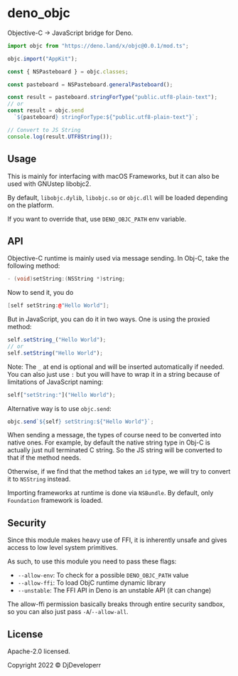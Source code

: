 # deno_objc

Objective-C -> JavaScript bridge for Deno.

```ts
import objc from "https://deno.land/x/objc@0.0.1/mod.ts";

objc.import("AppKit");

const { NSPasteboard } = objc.classes;

const pasteboard = NSPasteboard.generalPasteboard();

const result = pasteboard.stringForType("public.utf8-plain-text");
// or
const result = objc.send
  `${pasteboard} stringForType:${"public.utf8-plain-text"}`;

// Convert to JS String
console.log(result.UTF8String());
```

## Usage

This is mainly for interfacing with macOS Frameworks, but it can also be used
with GNUstep libobjc2.

By default, `libobjc.dylib`, `libobjc.so` or `objc.dll` will be loaded depending
on the platform.

If you want to override that, use `DENO_OBJC_PATH` env variable.

## API

Objective-C runtime is mainly used via message sending. In Obj-C, take the
following method:

```cpp
- (void)setString:(NSString *)string;
```

Now to send it, you do

```cpp
[self setString:@"Hello World"];
```

But in JavaScript, you can do it in two ways. One is using the proxied method:

```js
self.setString_("Hello World");
// or
self.setString("Hello World");
```

Note: The `_` at end is optional and will be inserted automatically if needed.
You can also just use `:` but you will have to wrap it in a string because of
limitations of JavaScript naming:

```js
self["setString:"]("Hello World");
```

Alternative way is to use `objc.send`:

```js
objc.send`${self} setString:${"Hello World"}`;
```

When sending a message, the types of course need to be converted into native
ones. For example, by default the native string type in Obj-C is actually just
null terminated C string. So the JS string will be converted to that if the
method needs.

Otherwise, if we find that the method takes an `id` type, we will try to convert
it to `NSString` instead.

Importing frameworks at runtime is done via `NSBundle`. By default, only
`Foundation` framework is loaded.

## Security

Since this module makes heavy use of FFI, it is inherently unsafe and gives
access to low level system primitives.

As such, to use this module you need to pass these flags:

- `--allow-env`: To check for a possible `DENO_OBJC_PATH` value
- `--allow-ffi`: To load ObjC runtime dynamic library
- `--unstable`: The FFI API in Deno is an unstable API (it can change)

The allow-ffi permission basically breaks through entire security sandbox, so
you can also just pass `-A`/`--allow-all`.

## License

Apache-2.0 licensed.

Copyright 2022 © DjDeveloperr
